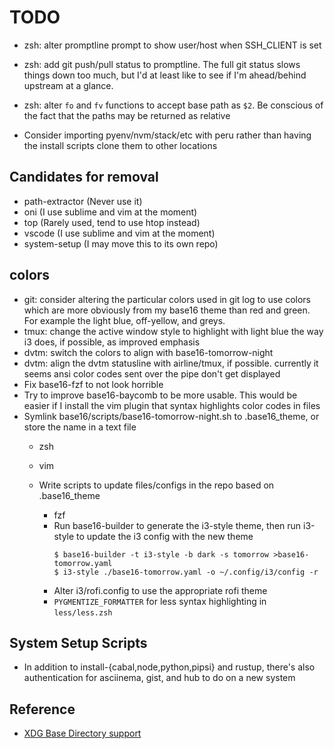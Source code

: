 # TODO

- zsh: alter promptline prompt to show user/host when SSH_CLIENT is set
- zsh: add git push/pull status to promptline. The full git status slows things
  down too much, but I'd at least like to see if I'm ahead/behind upstream at
  a glance.
- zsh: alter `fo` and `fv` functions to accept base path as `$2`. Be conscious
  of the fact that the paths may be returned as relative

- Consider importing pyenv/nvm/stack/etc with peru rather than having the install
  scripts clone them to other locations

## Candidates for removal

- path-extractor (Never use it)
- oni (I use sublime and vim at the moment)
- top (Rarely used, tend to use htop instead)
- vscode (I use sublime and vim at the moment)
- system-setup (I may move this to its own repo)

## colors

- git: consider altering the particular colors used in git log to use colors
  which are more obviously from my base16 theme than red and green. For
  example the light blue, off-yellow, and greys.
- tmux: change the active window style to highlight with light blue the way i3
  does, if possible, as improved emphasis
- dvtm: switch the colors to align with base16-tomorrow-night
- dvtm: align the dvtm statusline with airline/tmux, if possible. currently it
  seems ansi color codes sent over the pipe don't get displayed
- Fix base16-fzf to not look horrible
- Try to improve base16-baycomb to be more usable. This would be easier if
  I install the vim plugin that syntax highlights color codes in files
- Symlink base16/scripts/base16-tomorrow-night.sh to .base16_theme, or store
  the name in a text file
  - zsh
  - vim
  - Write scripts to update files/configs in the repo based on .base16_theme

    - fzf
    - Run base16-builder to generate the i3-style theme, then run i3-style to
      update the i3 config with the new theme
      ```
      $ base16-builder -t i3-style -b dark -s tomorrow >base16-tomorrow.yaml
      $ i3-style ./base16-tomorrow.yaml -o ~/.config/i3/config -r
      ```
    - Alter i3/rofi.config to use the appropriate rofi theme
    - `PYGMENTIZE_FORMATTER` for less syntax highlighting in `less/less.zsh`

## System Setup Scripts

- In addition to install-{cabal,node,python,pipsi} and rustup, there's also
  authentication for asciinema, gist, and hub to do on a new system

## Reference

- [XDG Base Directory support](https://wiki.archlinux.org/index.php/XDG_Base_Directory_support)
